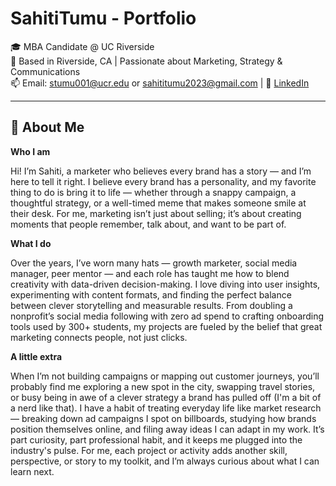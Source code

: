 
# SahitiTumu - Portfolio

🎓 MBA Candidate @ UC Riverside  
📍 Based in Riverside, CA | Passionate about Marketing, Strategy & Communications  
📫 Email: stumu001@ucr.edu or sahititumu2023@gmail.com
| 💼 [LinkedIn](https://linkedin.com/in/sahititumu)

---

## 🧩 About Me
**Who I am**

Hi! I’m Sahiti, a marketer who believes every brand has a story — and I’m here to tell it right. I believe every brand has a personality, and my favorite thing to do is bring it to life — whether through a snappy campaign, a thoughtful strategy, or a well-timed meme that makes someone smile at their desk. For me, marketing isn’t just about selling; it’s about creating moments that people remember, talk about, and want to be part of.

**What I do**

Over the years, I’ve worn many hats — growth marketer, social media manager, peer mentor — and each role has taught me how to blend creativity with data-driven decision-making. I love diving into user insights, experimenting with content formats, and finding the perfect balance between clever storytelling and measurable results. From doubling a nonprofit’s social media following with zero ad spend to crafting onboarding tools used by 300+ students, my projects are fueled by the belief that great marketing connects people, not just clicks.


**A little extra**

When I’m not building campaigns or mapping out customer journeys, you’ll probably find me exploring a new spot in the city, swapping travel stories, or busy being in awe of a clever strategy a brand has pulled off (I'm a bit of a nerd like that). I have a habit of treating everyday life like market research — breaking down ad campaigns I spot on billboards, studying how brands position themselves online, and filing away ideas I can adapt in my work. It’s part curiosity, part professional habit, and it keeps me plugged into the industry's pulse. For me, each project or activity adds another skill, perspective, or story to my toolkit, and I’m always curious about what I can learn next.

